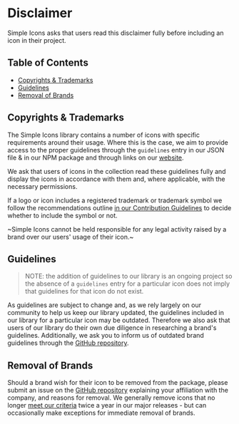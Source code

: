 # Disclaimer

Simple Icons asks that users read this disclaimer fully before including an icon in their project.

## Table of Contents

* [Copyrights & Trademarks](#copyrights--trademarks)
* [Guidelines](#guidelines)
* [Removal of Brands](#removal-of-brands)

## Copyrights & Trademarks

The Simple Icons library contains a number of icons with specific requirements around their usage. Where this is the case, we aim to provide access to the proper guidelines through the `guidelines` entry in our JSON file & in our NPM package and through links on our [website](http://simpleicons.org/).

We ask that users of icons in the collection read these guidelines fully and display the icons in accordance with them and, where applicable, with the necessary permissions.

If a logo or icon includes a registered trademark or trademark symbol we follow the recommendations outline [in our Contribution Guidelines](https://github.com/simple-icons/simple-icons/blob/develop/CONTRIBUTING.md#icon-guidelines) to decide whether to include the symbol or not.

~Simple Icons cannot be held responsible for any legal activity raised by a brand over our users' usage of their icon.~

## Guidelines

> NOTE: the addition of guidelines to our library is an ongoing project so the absence of a `guidelines` entry for a particular icon does not imply that guidelines for that icon do not exist.

As guidelines are subject to change and, as we rely largely on our community to help us keep our library updated, the guidelines included in our library for a particular icon may be outdated. Therefore we also ask that users of our library do their own due diligence in researching a brand's guidelines. Additionally, we ask you to inform us of outdated brand guidelines through the [GitHub repository].

## Removal of Brands

Should a brand wish for their icon to be removed from the package, please submit an issue on the [GitHub repository] explaining your affiliation with the company, and reasons for removal. We generally remove icons that no longer [meet our criteria](https://github.com/simple-icons/simple-icons/blob/develop/CONTRIBUTING.md#requesting-an-icon) twice a year in our major releases - but can occasionally make exceptions for immediate removal of brands.

[GitHub repository]: https://github.com/simple-icons/simple-icons/issues/new/choose
